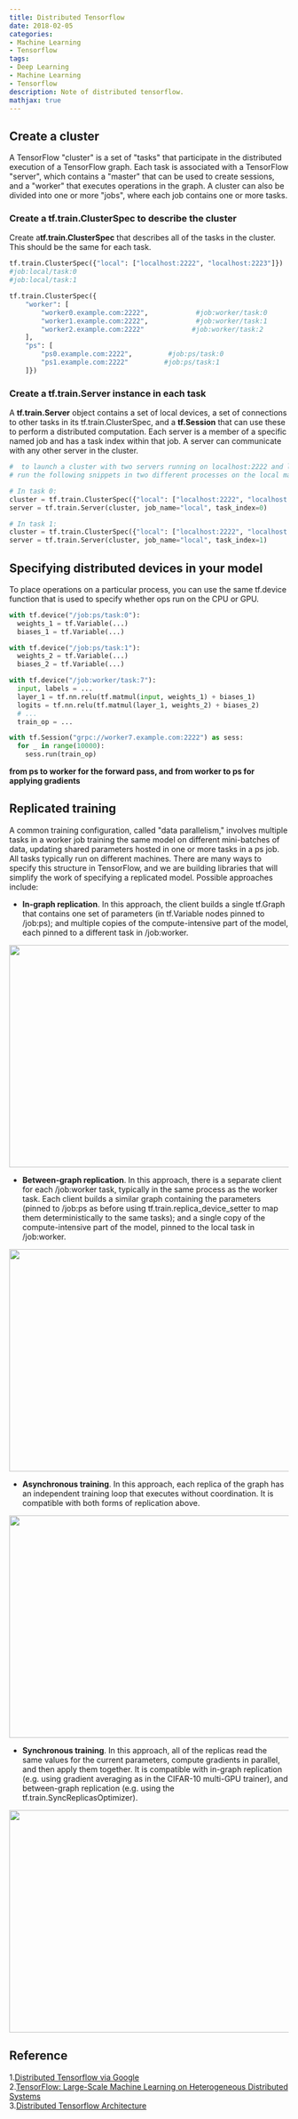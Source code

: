 ```yaml
---
title: Distributed Tensorflow
date: 2018-02-05
categories:
- Machine Learning
- Tensorflow
tags: 
- Deep Learning
- Machine Learning 
- Tensorflow
description: Note of distributed tensorflow.
mathjax: true
---
```


## Create a cluster  
A TensorFlow "cluster" is a set of "tasks" that participate in the distributed execution of a TensorFlow graph. Each task is associated with a TensorFlow "server", which contains a "master" that can be used to create sessions, and a "worker" that executes operations in the graph. A cluster can also be divided into one or more "jobs", where each job contains one or more tasks.  

### Create a tf.train.ClusterSpec to describe the cluster  
Create a**tf.train.ClusterSpec** that describes all of the tasks in the cluster. This should be the same for each task.

```python
tf.train.ClusterSpec({"local": ["localhost:2222", "localhost:2223"]})
#job:local/task:0
#job:local/task:1

tf.train.ClusterSpec({
    "worker": [
        "worker0.example.com:2222",            #job:worker/task:0
        "worker1.example.com:2222",            #job:worker/task:1
        "worker2.example.com:2222"            #job:worker/task:2
    ],
    "ps": [
        "ps0.example.com:2222",         #job:ps/task:0
        "ps1.example.com:2222"         #job:ps/task:1
    ]})
```  

### Create a tf.train.Server instance in each task  
A **tf.train.Server** object contains a set of local devices, a set of connections to other tasks in its tf.train.ClusterSpec, and a **tf.Session** that can use these to perform a distributed computation. Each server is a member of a specific named job and has a task index within that job. A server can communicate with any other server in the cluster.  

```python
#  to launch a cluster with two servers running on localhost:2222 and localhost:2223
# run the following snippets in two different processes on the local machine

# In task 0:
cluster = tf.train.ClusterSpec({"local": ["localhost:2222", "localhost:2223"]})
server = tf.train.Server(cluster, job_name="local", task_index=0)

# In task 1:
cluster = tf.train.ClusterSpec({"local": ["localhost:2222", "localhost:2223"]})
server = tf.train.Server(cluster, job_name="local", task_index=1)
```  

## Specifying distributed devices in your model  
To place operations on a particular process, you can use the same tf.device function that is used to specify whether ops run on the CPU or GPU.  

```python
with tf.device("/job:ps/task:0"):
  weights_1 = tf.Variable(...)
  biases_1 = tf.Variable(...)

with tf.device("/job:ps/task:1"):
  weights_2 = tf.Variable(...)
  biases_2 = tf.Variable(...)

with tf.device("/job:worker/task:7"):
  input, labels = ...
  layer_1 = tf.nn.relu(tf.matmul(input, weights_1) + biases_1)
  logits = tf.nn.relu(tf.matmul(layer_1, weights_2) + biases_2)
  # ...
  train_op = ...

with tf.Session("grpc://worker7.example.com:2222") as sess:
  for _ in range(10000):
    sess.run(train_op)
```  
**from ps to worker for the forward pass, and from worker to ps for applying gradients**    

## Replicated training  
A common training configuration, called "data parallelism," involves multiple tasks in a worker job training the same model on different mini-batches of data, updating shared parameters hosted in one or more tasks in a ps job. All tasks typically run on different machines. There are many ways to specify this structure in TensorFlow, and we are building libraries that will simplify the work of specifying a replicated model. Possible approaches include:  

- **In-graph replication**. In this approach, the client builds a single tf.Graph that contains one set of parameters (in tf.Variable nodes pinned to /job:ps); and multiple copies of the compute-intensive part of the model, each pinned to a different task in /job:worker.  
<div  align="center">
<img src="http://p3ny2xk3h.bkt.clouddn.com/dt_1.png" style="width:600px;height:400px;">
</div>  

- **Between-graph replication**. In this approach, there is a separate client for each /job:worker task, typically in the same process as the worker task. Each client builds a similar graph containing the parameters (pinned to /job:ps as before using tf.train.replica_device_setter to map them deterministically to the same tasks); and a single copy of the compute-intensive part of the model, pinned to the local task in /job:worker.  
<div  align="center">
<img src="http://p3ny2xk3h.bkt.clouddn.com/dt_2.png" style="width:600px;height:400px;">
</div>  

- **Asynchronous training**. In this approach, each replica of the graph has an independent training loop that executes without coordination. It is compatible with both forms of replication above.  
<div  align="center">
<img src="http://p3ny2xk3h.bkt.clouddn.com/dt_3.png" style="width:600px;height:400px;">
</div>

- **Synchronous training**. In this approach, all of the replicas read the same values for the current parameters, compute gradients in parallel, and then apply them together. It is compatible with in-graph replication (e.g. using gradient averaging as in the CIFAR-10 multi-GPU trainer), and between-graph replication (e.g. using the tf.train.SyncReplicasOptimizer).  
<div  align="center">
<img src="http://p3ny2xk3h.bkt.clouddn.com/dt_4.png" style="width:600px;height:400px;">
</div>  

## Reference
1.[Distributed Tensorflow via Google](https://www.tensorflow.org/deploy/distributed)  
2.[TensorFlow: Large-Scale Machine Learning on Heterogeneous Distributed Systems](https://arxiv.org/pdf/1603.04467.pdf)  
3.[Distributed Tensorflow Architecture](https://www.tensorflow.org/extend/architecture)
